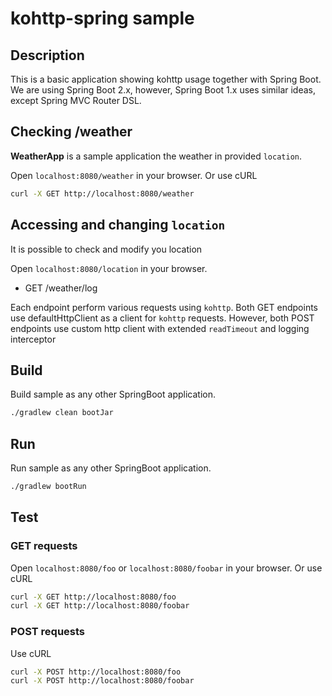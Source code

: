 # kohttp-spring sample

## Description
This is a basic application showing kohttp usage together with Spring Boot. 
We are using Spring Boot 2.x, however, Spring Boot 1.x uses similar ideas, except Spring MVC Router DSL.


## Checking /weather
**WeatherApp** is a sample application the weather in provided `location`.

Open `localhost:8080/weather` in your browser.
Or use cURL
```bash
curl -X GET http://localhost:8080/weather
```

## Accessing and changing `location`
It is possible to check and modify you location

Open `localhost:8080/location` in your browser.
- GET /weather/log

Each endpoint perform various requests using `kohttp`. 
Both GET endpoints use defaultHttpClient as a client for `kohttp` requests.
However, both POST endpoints use custom http client with extended `readTimeout` and logging interceptor   

## Build
Build sample as any other SpringBoot application.  
```bash
./gradlew clean bootJar 
```

## Run
Run sample as any other SpringBoot application.
```bash
./gradlew bootRun
```

## Test

### GET requests
Open `localhost:8080/foo` or `localhost:8080/foobar` in your browser.
Or use cURL
```bash
curl -X GET http://localhost:8080/foo
curl -X GET http://localhost:8080/foobar
```

### POST requests 
Use cURL
```bash
curl -X POST http://localhost:8080/foo
curl -X POST http://localhost:8080/foobar
```
